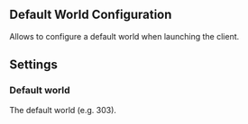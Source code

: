 ## Default World Configuration

Allows to configure a default world when launching the client.

## Settings

### Default world

The default world (e.g. 303).